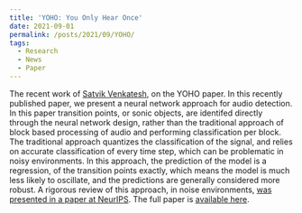 ```yaml
---
title: 'YOHO: You Only Hear Once'
date: 2021-09-01
permalink: /posts/2021/09/YOHO/
tags:
  - Research
  - News
  - Paper
---
```


The recent work of [Satvik Venkatesh](https://satvik-venkatesh.github.io), on the YOHO paper. In this recently published paper, we present a neural network approach for audio detection. In this paper transition points, or sonic objects, are identifed directly through the neural network design, rather than the traditional approach of block based processing of audio and performing classification per block. The traditional approach quantizes the classification of the signal, and relies on accurate classification of every time step, which can be problematic in noisy environments. In this approach, the prediction of the model is a regression, of the transition points exactly, which means the model is much less likely to oscillate, and the predictions are generally considered more robust. A rigorous review of this approach, in noise environments, [was presented in a paper at NeurIPS](https://arxiv.org/abs/2111.01205). The full paper is [available here](https://arxiv.org/abs/2109.00962).
